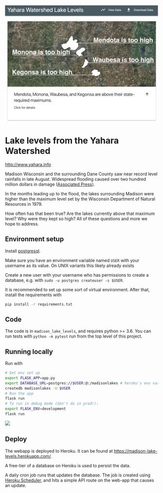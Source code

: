 [![](/static/website-image.png)](http://www.yahara.info)

# Lake levels from the Yahara Watershed

http://www.yahara.info

Madison Wisconsin and the surrounding Dane County saw near record level rainfalls in late August. Widespread flooding caused over two hundred million dollars in damage ([Associated Press](https://apnews.com/15a2ca91bcb94840bceb192365cf01a1)).

In the months leading up to the flood, the lakes surrounding Madison were higher than the maximum level set by the Wisconsin Department of Natural Resources in 1979.

How often has that been true? Are the lakes currently above that maximum level? Why were they kept so high? All of these questions and more we hope to address.

## Environment setup

Install [postgresql](https://www.postgresql.org/download/).

Make sure you have an environment variable named `USER` with your username as its value. On UNIX variants this likely already exists

Create a new user with your username who has permissions to create a database, e.g. with `sudo -u postgres createuser -s $USER`.

It is recommended to set up some sort of virtual environment. After that, install the requirements with

```bash
pip install -r requirements.txt
```

## Code

The code is in `madison_lake_levels`, and requires python >= 3.6. You can run tests with `python -m pytest` run from the top level of this project.

## Running locally

Run with

```bash
# Get env set up
export FLASK_APP=app.py
export DATABASE_URL=postgres://$USER:@:/madisonlakes # heroku's env var format
createdb madisonlakes -U $USER
# Run the app
flask run
# To run in debug mode (don't do in prod!):
export FLASK_ENV=development
flask run
```

![](https://travis-ci.com/kbrose/yahara-info.svg?branch=master)

## Deploy

The webapp is deployed to Heroku. It can be found at https://madison-lake-levels.herokuapp.com/.

A free-tier of a database on Heroku is used to persist the data.

A daily cron job runs that updates the database. The job is created using [Heroku Scheduler](https://devcenter.heroku.com/articles/scheduler), and hits a simple API route on the web-app that causes an update.
